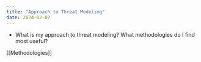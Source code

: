 ```yaml
---
title: "Approach to Threat Modeling"
date: 2024-02-07
---
```


- What is my approach to threat modeling? What methodologies do I find most useful?

[[Methodologies]]
